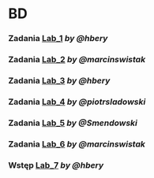 # BD

### Zadania [Lab_1](http://github.com/piotrsladowski/BD/blob/main/Lab_1.md) *by @hbery*

### Zadania [Lab_2](http://github.com/piotrsladowski/BD/blob/main/Lab_2.md) *by @marcinswistak*

### Zadania [Lab_3](http://github.com/piotrsladowski/BD/blob/main/Lab_3.md) *by @hbery*

### Zadania [Lab_4](http://github.com/piotrsladowski/BD/blob/main/Lab_4.md) *by @piotrsladowski*

### Zadania [Lab_5](http://github.com/piotrsladowski/BD/blob/main/Lab_5.md) *by @Smendowski*

### Zadania [Lab_6](http://github.com/piotrsladowski/BD/blob/main/Lab_6.md) *by @marcinswistak*

### Wstęp [Lab_7](http://github.com/piotrsladowski/BD/blob/main/Lab_7.md) *by @hbery*
